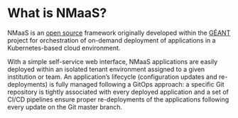 # What is **NMaaS**?

NMaaS is an [open source](https://github.com/nmaas-platform) framework originally developed within the
[GÉANT](https://geant.org/projects/) project for orchestration of on-demand deployment of applications in a
Kubernetes-based cloud environment.

With a simple self-service web interface, NMaaS applications are easily deployed within an isolated tenant environment
assigned to a given institution or team. An application’s lifecycle (configuration updates and re-deployments) is fully
managed following a GitOps approach: a specific Git repository is tightly associated with every deployed application 
and a set of CI/CD pipelines ensure proper re-deployments of the applications following every update on the Git master
branch.